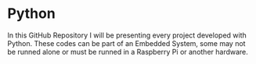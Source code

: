 # Python
In this GitHub Repository I will be presenting every project developed with Python. These codes can be part of an Embedded System, some may not be runned alone or must be runned in a Raspberry Pi or another hardware. 

